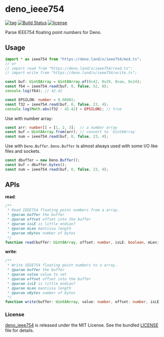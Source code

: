 # deno_ieee754

[![tag](https://img.shields.io/github/release/justjavac/deno_ieee754)](https://github.com/justjavac/deno_ieee754/releases)
[![Build Status](https://github.com/justjavac/deno_ieee754/workflows/ci/badge.svg?branch=master)](https://github.com/justjavac/deno_ieee754/actions)
[![license](https://img.shields.io/github/license/justjavac/deno_ieee754)](https://github.com/justjavac/deno_ieee754/blob/master/LICENSE)

Parse IEEE754 floating point numbers for Deno.

## Usage

```ts
import * as ieee754 from "https://deno.land/x/ieee754/mod.ts";
// or
// import read from "https://deno.land/x/ieee754/read.ts";
// import write from "https://deno.land/x/ieee754/write.ts";

const buf: Uint8Array = Uint8Array.of(0x42, 0x29, 0xae, 0x14);
const f64 = ieee754.read(buf, 0, false, 52, 8);
console.log(f64); // 42.42

const EPSILON: number = 0.00001;
const f32 = ieee754.read(buf, 0, false, 23, 4);
console.log(Math.abs(f32 - 42.42) < EPSILON); // true
```

Use with number array:

```ts
const arr: number[] = [1, 2, 3];  // a number array
const buf = Uint8Array.from(arr); // convert to `Uint8Array`
const num = ieee754.read(buf, 0, false, 23, 4);
```

Use with `Deno.Buffer`. `Deno.Buffer` is almost always used with some I/O like files and sockets.

```ts
const dbuffer = new Deno.Buffer();
const buf = dbuffer.bytes();
const num = ieee754.read(buf, 0, false, 23, 4);
```

## APIs

**read**:

```ts
/**
 * Read IEEE754 floating point numbers from a array.
 * @param buffer the buffer
 * @param offset offset into the buffer
 * @param isLE is little endian?
 * @param mLen mantissa length
 * @param nBytes number of bytes
 */
function read(buffer: Uint8Array, offset: number, isLE: boolean, mLen: number, nBytes: number): number
```

**write**:

```ts
/**
 * Write IEEE754 floating point numbers to a array.
 * @param buffer the buffer
 * @param value value to set
 * @param offset offset into the buffer
 * @param isLE is little endian?
 * @param mLen mantissa length
 * @param nBytes number of bytes
 */
function write(buffer: Uint8Array, value: number, offset: number, isLE: boolean, mLen: number, nBytes: number): void
```

### License

[deno_ieee754](https://github.com/justjavac/deno_ieee754) is released under the MIT License. See the bundled [LICENSE](./LICENSE) file for details.
